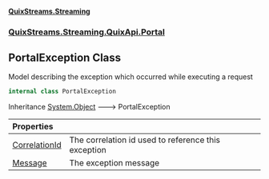 #### [QuixStreams.Streaming](index.md 'index')
### [QuixStreams.Streaming.QuixApi.Portal](QuixStreams.Streaming.QuixApi.Portal.md 'QuixStreams.Streaming.QuixApi.Portal')

## PortalException Class

Model describing the exception which occurred while executing a request

```csharp
internal class PortalException
```

Inheritance [System.Object](https://docs.microsoft.com/en-us/dotnet/api/System.Object 'System.Object') &#129106; PortalException

| Properties | |
| :--- | :--- |
| [CorrelationId](PortalException.CorrelationId.md 'QuixStreams.Streaming.QuixApi.Portal.PortalException.CorrelationId') | The correlation id used to reference this exception |
| [Message](PortalException.Message.md 'QuixStreams.Streaming.QuixApi.Portal.PortalException.Message') | The exception message |

